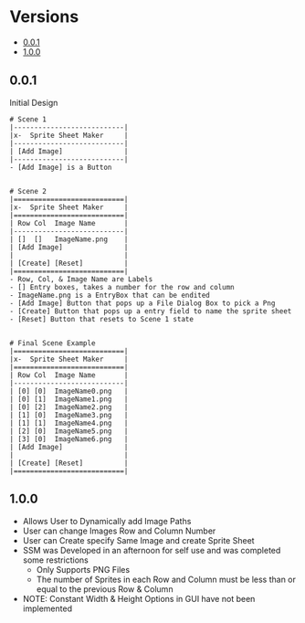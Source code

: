 # Versions
- [0.0.1](0.0.1)
- [1.0.0](1.0.0)

## 0.0.1
Initial Design
```
# Scene 1
|---------------------------|
|x-  Sprite Sheet Maker     |
|---------------------------|
| [Add Image]               |
|---------------------------|
- [Add Image] is a Button
 
 
# Scene 2
|===========================|
|x-  Sprite Sheet Maker     |
|===========================|
| Row Col  Image Name       |
|---------------------------|
| []  []   ImageName.png    |
| [Add Image]               |
|                           |
| [Create] [Reset]          |
|===========================|
- Row, Col, & Image Name are Labels
- [] Entry boxes, takes a number for the row and column
- ImageName.png is a EntryBox that can be endited
- [Add Image] Button that pops up a File Dialog Box to pick a Png
- [Create] Button that pops up a entry field to name the sprite sheet
- [Reset] Button that resets to Scene 1 state
 
 
# Final Scene Example
|===========================|
|x-  Sprite Sheet Maker     |
|===========================|
| Row Col  Image Name       |
|---------------------------|
| [0] [0]  ImageName0.png   |
| [0] [1]  ImageName1.png   |
| [0] [2]  ImageName2.png   |
| [1] [0]  ImageName3.png   |
| [1] [1]  ImageName4.png   |
| [2] [0]  ImageName5.png   |
| [3] [0]  ImageName6.png   |
| [Add Image]               |
|                           |
| [Create] [Reset]          |
|===========================|
```

## 1.0.0
* Allows User to Dynamically add Image Paths
* User can change Images Row and Column Number
* User can Create specify Same Image and create Sprite Sheet
* SSM was Developed in an afternoon for self use and was completed some restrictions
  * Only Supports PNG Files
  * The number of Sprites in each Row and Column must be less than or equal to the previous Row & Column
* NOTE: Constant Width & Height Options in GUI have not been implemented
